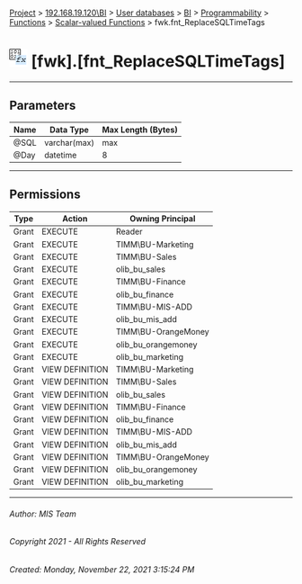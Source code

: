 #### 

[Project](../../../../../../index.md) > [192.168.19.120\\BI](../../../../../index.md) > [User databases](../../../../index.md) > [BI](../../../index.md) > [Programmability](../../index.md) > [Functions](../index.md) > [Scalar-valued Functions](Scalar-valued_Functions.md) > fwk.fnt_ReplaceSQLTimeTags

# ![Scalar-valued Functions](../../../../../../Images/Function_Scalar32.png) [fwk].[fnt_ReplaceSQLTimeTags]

---

## <a name="#parameters"></a>Parameters

| Name | Data Type | Max Length (Bytes) |
|---|---|---|
| @SQL | varchar(max) | max |
| @Day | datetime | 8 |


---

## <a name="#permissions"></a>Permissions

| Type | Action | Owning Principal |
|---|---|---|
| Grant | EXECUTE | Reader |
| Grant | EXECUTE | TIMM\\BU-Marketing |
| Grant | EXECUTE | TIMM\\BU-Sales |
| Grant | EXECUTE | olib_bu_sales |
| Grant | EXECUTE | TIMM\\BU-Finance |
| Grant | EXECUTE | olib_bu_finance |
| Grant | EXECUTE | TIMM\\BU-MIS-ADD |
| Grant | EXECUTE | olib_bu_mis_add |
| Grant | EXECUTE | TIMM\\BU-OrangeMoney |
| Grant | EXECUTE | olib_bu_orangemoney |
| Grant | EXECUTE | olib_bu_marketing |
| Grant | VIEW DEFINITION | TIMM\\BU-Marketing |
| Grant | VIEW DEFINITION | TIMM\\BU-Sales |
| Grant | VIEW DEFINITION | olib_bu_sales |
| Grant | VIEW DEFINITION | TIMM\\BU-Finance |
| Grant | VIEW DEFINITION | olib_bu_finance |
| Grant | VIEW DEFINITION | TIMM\\BU-MIS-ADD |
| Grant | VIEW DEFINITION | olib_bu_mis_add |
| Grant | VIEW DEFINITION | TIMM\\BU-OrangeMoney |
| Grant | VIEW DEFINITION | olib_bu_orangemoney |
| Grant | VIEW DEFINITION | olib_bu_marketing |


---

###### Author:  MIS Team

###### Copyright 2021 - All Rights Reserved

###### Created: Monday, November 22, 2021 3:15:24 PM

